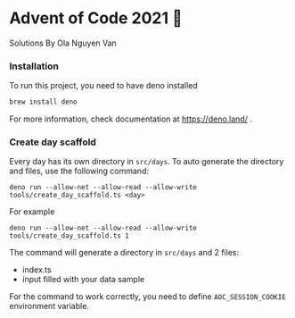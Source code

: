 # Advent of Code 2021 🎄

Solutions By Ola Nguyen Van

### Installation

To run this project, you need to have deno installed

```sh
brew install deno
```

For more information, check documentation at https://deno.land/ .

### Create day scaffold

Every day has its own directory in `src/days`. To auto generate the directory and files, use the following command:

`deno run --allow-net --allow-read --allow-write tools/create_day_scaffold.ts <day>`

For example

`deno run --allow-net --allow-read --allow-write tools/create_day_scaffold.ts 1`

The command will generate a directory in `src/days` and 2 files:

-   index.ts
-   input filled with your data sample

For the command to work correctly, you need to define `AOC_SESSION_COOKIE` environment variable.
